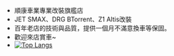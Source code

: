 - 順康車業專業改裝旗艦店
- JET SMAX、DRG BTorrent、Z1 Altis改裝
- 百年老店的技術與品質，提供一個月不滿意換車等保固。
- 歡迎來店賞車~
- [![Top Langs](https://github-readme-stats.vercel.app/api/top-langs/?username=creeper531100)](https://www.google.com)
<!---
creeper531100/creeper531100 is a ✨ special ✨ repository because its `README.md` (this file) appears on your GitHub profile.
You can click the Preview link to take a look at your changes.
--->
